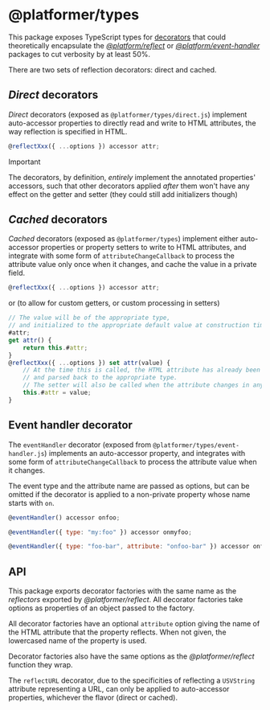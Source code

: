 # @platformer/types

This package exposes TypeScript types for [decorators](https://github.com/tc39/proposal-decorators) that could theoretically encapsulate the [_@platform/reflect_](../reflect/README.md) or [_@platform/event-handler_](../event-handler/README.md) packages to cut verbosity by at least 50%.

There are two sets of reflection decorators: direct and cached.

## _Direct_ decorators

_Direct_ decorators (exposed as `@platformer/types/direct.js`) implement auto-accessor properties to directly read and write to HTML attributes, the way reflection is specified in HTML.

```js
@reflectXxx({ ...options }) accessor attr;
```

> [!IMPORTANT]
> The decorators, by definition, _entirely_ implement the annotated properties' accessors, such that other decorators applied _after_ them won't have any effect on the getter and setter (they could still add initializers though)

## _Cached_ decorators

_Cached_ decorators (exposed as `@platformer/types`) implement either auto-accessor properties or property setters to write to HTML attributes, and integrate with some form of `attributeChangeCallback` to process the attribute value only once when it changes, and cache the value in a private field.

```js
@reflectXxx({ ...options }) accessor attr;
```

or (to allow for custom getters, or custom processing in setters)

```js
// The value will be of the appropriate type,
// and initialized to the appropriate default value at construction time.
#attr;
get attr() {
    return this.#attr;
}
@reflectXxx({ ...options }) set attr(value) {
    // At the time this is called, the HTML attribute has already been set,
    // and parsed back to the appropriate type.
    // The setter will also be called when the attribute changes in any way.
    this.#attr = value;
}
```

## Event handler decorator

The `eventHandler` decorator (exposed from `@platformer/types/event-handler.js`) implements an auto-accessor property, and integrates with some form of `attributeChangeCallback` to process the attribute value when it changes.

The event type and the attribute name are passed as options, but can be omitted if the decorator is applied to a non-private property whose name starts with `on`.

```js
@eventHandler() accessor onfoo;

@eventHandler({ type: "my:foo" }) accessor onmyfoo;

@eventHandler({ type: "foo-bar", attribute: "onfoo-bar" }) accessor onfooBar;
```

## API

This package exports decorator factories with the same name as the _reflectors_ exported by _@platformer/reflect_. All decorator factories take options as properties of an object passed to the factory.

All decorator factories have an optional `attribute` option giving the name of the HTML attribute that the property reflects. When not given, the lowercased name of the property is used.

Decorator factories also have the same options as the _@platformer/reflect_ function they wrap.

The `reflectURL` decorator, due to the specificities of reflecting a `USVString` attribute representing a URL, can only be applied to auto-accessor properties, whichever the flavor (direct or cached).

